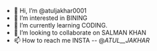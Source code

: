 - 👋 Hi, I’m @atuljakhar0001
- 👀 I’m interested in BINING
- 🌱 I’m currently learning CODING.
- 💞️ I’m looking to collaborate on SALMAN KHAN
- 📫 How to reach me INSTA -- @_ATUL__JAKHAR_

<!---
atuljakhar0001/atuljakhar0001 is a ✨ special ✨ repository because its `README.md` (this file) appears on your GitHub profile.
You can click the Preview link to take a look at your changes.
--->
